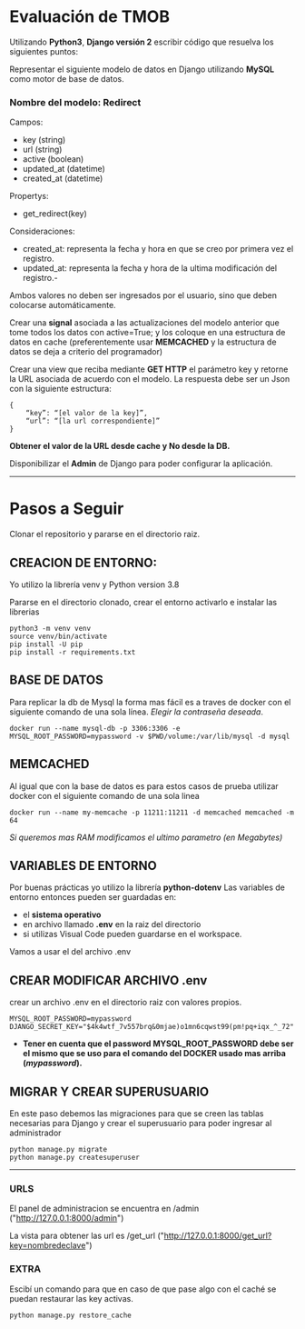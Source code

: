 # Evaluación de TMOB

Utilizando **Python3**, **Django versión 2** escribir código que resuelva los siguientes puntos:

Representar el siguiente modelo de datos en Django utilizando **MySQL** como motor de base de datos.

### Nombre del modelo: **Redirect**
Campos:
- key (string)
- url (string)
- active (boolean)
- updated_at (datetime)
- created_at (datetime)


Propertys:
- get_redirect(key)

Consideraciones:
- created_at: representa la fecha y hora en que se creo por primera vez el registro.
- updated_at: representa la fecha y hora de la ultima modificación del registro.-

Ambos valores no deben ser ingresados por el usuario, sino que deben colocarse automáticamente.


Crear una **signal** asociada a las actualizaciones del modelo anterior que tome todos los datos con active=True; y los coloque en una estructura de datos en cache (preferentemente usar **MEMCACHED** y la estructura de datos se deja a criterio del programador)


Crear una view que reciba mediante **GET HTTP** el parámetro key y retorne la URL asociada de acuerdo con el modelo. La respuesta debe ser un Json con la siguiente estructura:
```
{
    “key”: “[el valor de la key]”, 
    “url”: “[la url correspondiente]”
}
```
**Obtener el valor de la URL desde cache y No desde la DB.**

Disponibilizar el **Admin** de Django para poder configurar la aplicación.

---

# Pasos a Seguir
Clonar el repositorio y pararse en el directorio raiz.

## CREACION DE ENTORNO:
Yo utilizo la librería venv y Python version 3.8

Pararse en el directorio clonado, crear el entorno activarlo e instalar las librerias
```
python3 -m venv venv
source venv/bin/activate
pip install -U pip
pip install -r requirements.txt
```

## BASE DE DATOS
Para replicar la db de Mysql la forma mas fácil es a traves de docker con el siguiente comando de una sola línea. *Elegir la contraseña deseada*.

```
docker run --name mysql-db -p 3306:3306 -e MYSQL_ROOT_PASSWORD=mypassword -v $PWD/volume:/var/lib/mysql -d mysql
```

## MEMCACHED

Al igual que con la base de datos es para estos casos de prueba utilizar docker con el siguiente comando de una sola linea
```
docker run --name my-memcache -p 11211:11211 -d memcached memcached -m 64
```
*Si queremos mas RAM modificamos el ultimo parametro (en Megabytes)*


## VARIABLES DE ENTORNO

Por buenas prácticas yo utilizo la librería **python-dotenv**
Las variables de entorno entonces pueden ser guardadas en:
- el **sistema operativo**
- en archivo llamado **.env** en la raiz del directorio
- si utilizas Visual Code pueden guardarse en el workspace.

Vamos a usar el del archivo .env
## CREAR MODIFICAR ARCHIVO .env
crear un archivo .env en el directorio raiz con valores propios.

```
MYSQL_ROOT_PASSWORD=mypassword
DJANGO_SECRET_KEY="$4k4wtf_7v557brq&0mjae)o1mn6cqwst99(pm!pq+iqx_^_72"
```
* **Tener en cuenta que el password MYSQL_ROOT_PASSWORD debe ser el mismo que se uso para el comando del DOCKER usado mas arriba (*mypassword*).**

## MIGRAR Y CREAR SUPERUSUARIO
En este paso debemos las migraciones para que se creen las tablas necesarias para Django y crear el superusuario para poder ingresar al administrador
```
python manage.py migrate
python manage.py createsuperuser
```

----
### URLS

El panel de administracion se encuentra en /admin ("http://127.0.0.1:8000/admin")

La vista para obtener las url es /get_url ("http://127.0.0.1:8000/get_url?key=nombredeclave")



### EXTRA

Escibí un comando para que en caso de que pase algo con el caché se puedan restaurar las key activas.

```
python manage.py restore_cache
```
